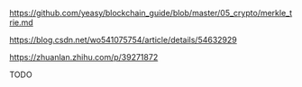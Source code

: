 https://github.com/yeasy/blockchain_guide/blob/master/05_crypto/merkle_trie.md

https://blog.csdn.net/wo541075754/article/details/54632929


https://zhuanlan.zhihu.com/p/39271872

TODO
